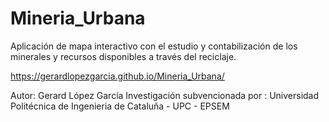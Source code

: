 # Mineria_Urbana

Aplicación de mapa interactivo con el estudio y contabilización de los minerales y recursos disponibles a través del reciclaje.

https://gerardlopezgarcia.github.io/Mineria_Urbana/

Autor: Gerard López García
Investigación subvencionada por : Universidad Politécnica de Ingenieria de Cataluña - UPC - EPSEM
